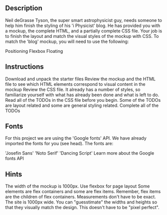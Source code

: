 ## Description  

Neil deGrasse Tyson, the super smart astrophysicist guy, needs someone to help him finish the styling of his 'i Physicist' blog. He has provided you with a mockup, the complete HTML, and a partially complete CSS file. Your job is to finish the layout and match the visual styles of the mockup with CSS. To match the 'blog' mockup, you will need to use the following:

Positioning
Flexbox
Floating

## Instructions  

Download and unpack the starter files
Review the mockup and the HTML file to see which HTML elements correspond to visual content in the mockup
Review the CSS file. It already has a number of styles, so familiarize yourself with what has already been done and what is left to do.
Read all of the TODOs in the CSS file before you begin. Some of the TODOs are layout related and some are general styling related.
Complete all of the TODOs

## Fonts  

For this project we are using the 'Google fonts' API. We have already imported the fonts for you (see head). The fonts are:

'Josefin Sans'
'Noto Serif'
'Dancing Script'
Learn more about the Google fonts API

## Hints  

The width of the mockup is 1000px.
Use flexbox for page layout
Some elements are flex containers and some are flex items. Remember, flex items are the children of flex containers.
Measurements don't have to be exact. The site is 1000px wide. You can "guesstimate" the widths and heights so that they visually match the design. This doesn't have to be "pixel perfect".
